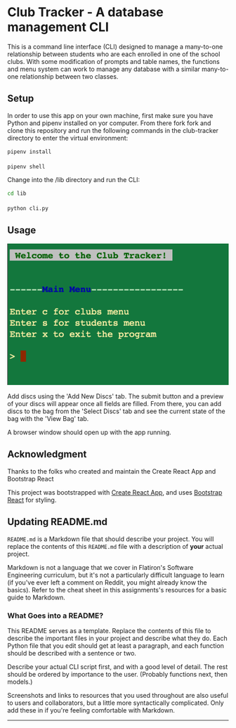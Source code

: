 
# Club Tracker - A database management CLI

This is a command line interface (CLI) designed to manage a many-to-one relationship between students who are each enrolled in one of the school clubs.  With some modification of prompts and table names, the functions and menu system can work to manage any database with a similar many-to-one relationship between two classes.

## Setup

In order to use this app on your own machine, first make sure you have Python and pipenv installed on yor computer.  From there fork fork and clone this repository and run the following commands in the club-tracker directory to enter the virtual environment:

```bash
pipenv install

pipenv shell
```
Change into the /lib directory and run the CLI:

```bash
cd lib

python cli.py
```

## Usage

![](https://github.com/apatari/club-tracker/blob/main/CLIMain.png) 

Add discs using the 'Add New Discs' tab.  The submit button and a preview of your discs will appear once all fields are filled.  From there, you can add discs to the bag from the 'Select Discs' tab and see the current state of the bag with the 'View Bag' tab.

A browser window should open up with the app running.  

## Acknowledgment

Thanks to the folks who created and maintain the Create React App and Bootstrap React

This project was bootstrapped with [Create React App](https://github.com/facebook/create-react-app), and uses [Bootstrap React](https://react-bootstrap.netlify.app/) for styling.

## Updating README.md

`README.md` is a Markdown file that should describe your project. You will
replace the contents of this `README.md` file with a description of **your**
actual project.

Markdown is not a language that we cover in Flatiron's Software Engineering
curriculum, but it's not a particularly difficult language to learn (if you've
ever left a comment on Reddit, you might already know the basics). Refer to the
cheat sheet in this assignments's resources for a basic guide to Markdown.

### What Goes into a README?

This README serves as a template. Replace the contents of this file to describe
the important files in your project and describe what they do. Each Python file
that you edit should get at least a paragraph, and each function should be
described with a sentence or two.

Describe your actual CLI script first, and with a good level of detail. The rest
should be ordered by importance to the user. (Probably functions next, then
models.)

Screenshots and links to resources that you used throughout are also useful to
users and collaborators, but a little more syntactically complicated. Only add
these in if you're feeling comfortable with Markdown.

---
